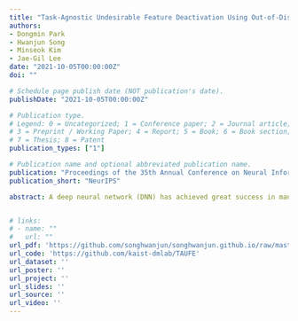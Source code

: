 ```yaml
---
title: "Task-Agnostic Undesirable Feature Deactivation Using Out-of-Distribution Data (NeurIPS 2021)"
authors:
- Dongmin Park
- Hwanjun Song
- Minseok Kim
- Jae-Gil Lee
date: "2021-10-05T00:00:00Z"
doi: ""

# Schedule page publish date (NOT publication's date).
publishDate: "2021-10-05T00:00:00Z"

# Publication type.
# Legend: 0 = Uncategorized; 1 = Conference paper; 2 = Journal article;
# 3 = Preprint / Working Paper; 4 = Report; 5 = Book; 6 = Book section;
# 7 = Thesis; 8 = Patent
publication_types: ["1"]

# Publication name and optional abbreviated publication name.
publication: "Proceedings of the 35th Annual Conference on Neural Information Processing Systems"
publication_short: "NeurIPS"

abstract: A deep neural network (DNN) has achieved great success in many machine learning tasks by virtue of its high expressive power. However, its prediction can be easily biased to undesirable features, which are not essential for solving the target task and are even imperceptible to a human, thereby resulting in poor generalization. Leveraging plenty of undesirable features in out-of-distribution (OOD) examples has emerged as a potential solution for de-biasing such features, and a recent study shows that softmax-level calibration of OOD examples can successfully remove the contribution of undesirable features to the last fully-connected layer of a classifier. However, its applicability is confined to the classification task, and its impact on a DNN feature extractor is not properly investigated. In this paper, we propose TAUFE, a novel regularizer that deactivates many undesirable features using OOD examples in the feature extraction layer and thus removes the dependency on the task-specific softmax layer. To show the task-agnostic nature of TAUFE, we rigorously validate its performance on three tasks, classification, regression, and a mix of them, on CIFAR-10, CIFAR-100, ImageNet, CUB200, and CAR datasets. The results demonstrate that TAUFE consistently outperforms the state-of-the-art method as well as the baselines without regularization.


# links:
# - name: ""
#   url: ""
url_pdf: 'https://github.com/songhwanjun/songhwanjun.github.io/raw/master/files/2021_NeurIPS_TAUFE.pdf'
url_code: 'https://github.com/kaist-dmlab/TAUFE'
url_dataset: ''
url_poster: ''
url_project: ''
url_slides: ''
url_source: ''
url_video: ''
---
```


